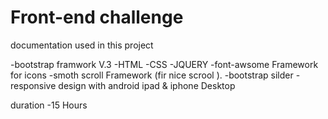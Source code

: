 # Front-end challenge

documentation used in this project

-bootstrap framwork V.3
-HTML
-CSS
-JQUERY
-font-awsome Framework for icons
-smoth scroll Framework (fir nice scrool ).
-bootstrap silder
-responsive design with android ipad & iphone Desktop



duration
-15 Hours

